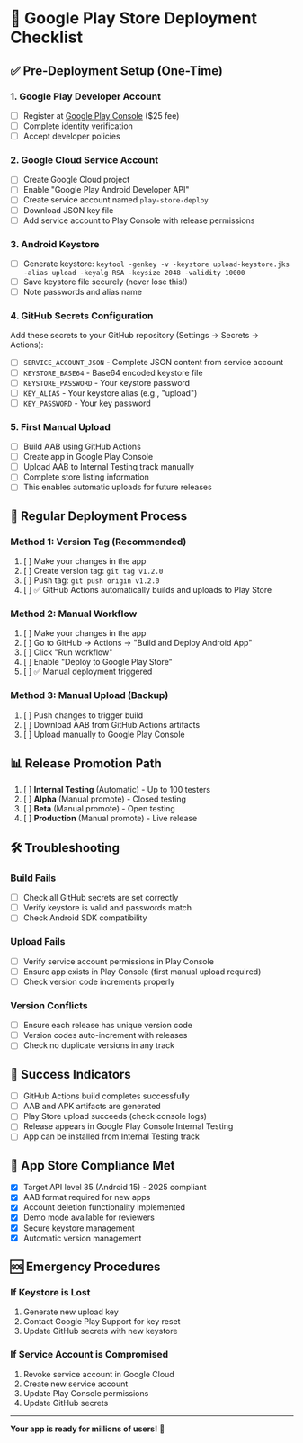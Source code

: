 # 🚀 Google Play Store Deployment Checklist

## ✅ Pre-Deployment Setup (One-Time)

### 1. Google Play Developer Account
- [ ] Register at [Google Play Console](https://play.google.com/console/) ($25 fee)
- [ ] Complete identity verification
- [ ] Accept developer policies

### 2. Google Cloud Service Account
- [ ] Create Google Cloud project
- [ ] Enable "Google Play Android Developer API"
- [ ] Create service account named `play-store-deploy`
- [ ] Download JSON key file
- [ ] Add service account to Play Console with release permissions

### 3. Android Keystore
- [ ] Generate keystore: `keytool -genkey -v -keystore upload-keystore.jks -alias upload -keyalg RSA -keysize 2048 -validity 10000`
- [ ] Save keystore file securely (never lose this!)
- [ ] Note passwords and alias name

### 4. GitHub Secrets Configuration
Add these secrets to your GitHub repository (Settings → Secrets → Actions):
- [ ] `SERVICE_ACCOUNT_JSON` - Complete JSON content from service account
- [ ] `KEYSTORE_BASE64` - Base64 encoded keystore file
- [ ] `KEYSTORE_PASSWORD` - Your keystore password
- [ ] `KEY_ALIAS` - Your keystore alias (e.g., "upload")
- [ ] `KEY_PASSWORD` - Your key password

### 5. First Manual Upload
- [ ] Build AAB using GitHub Actions
- [ ] Create app in Google Play Console
- [ ] Upload AAB to Internal Testing track manually
- [ ] Complete store listing information
- [ ] This enables automatic uploads for future releases

## 🔄 Regular Deployment Process

### Method 1: Version Tag (Recommended)
1. [ ] Make your changes in the app
2. [ ] Create version tag: `git tag v1.2.0`
3. [ ] Push tag: `git push origin v1.2.0`
4. [ ] ✅ GitHub Actions automatically builds and uploads to Play Store

### Method 2: Manual Workflow
1. [ ] Make your changes in the app
2. [ ] Go to GitHub → Actions → "Build and Deploy Android App"
3. [ ] Click "Run workflow"
4. [ ] Enable "Deploy to Google Play Store"
5. [ ] ✅ Manual deployment triggered

### Method 3: Manual Upload (Backup)
1. [ ] Push changes to trigger build
2. [ ] Download AAB from GitHub Actions artifacts
3. [ ] Upload manually to Google Play Console

## 📊 Release Promotion Path

1. [ ] **Internal Testing** (Automatic) - Up to 100 testers
2. [ ] **Alpha** (Manual promote) - Closed testing
3. [ ] **Beta** (Manual promote) - Open testing
4. [ ] **Production** (Manual promote) - Live release

## 🛠️ Troubleshooting

### Build Fails
- [ ] Check all GitHub secrets are set correctly
- [ ] Verify keystore is valid and passwords match
- [ ] Check Android SDK compatibility

### Upload Fails
- [ ] Verify service account permissions in Play Console
- [ ] Ensure app exists in Play Console (first manual upload required)
- [ ] Check version code increments properly

### Version Conflicts
- [ ] Ensure each release has unique version code
- [ ] Version codes auto-increment with releases
- [ ] Check no duplicate versions in any track

## 🎯 Success Indicators

- [ ] GitHub Actions build completes successfully
- [ ] AAB and APK artifacts are generated
- [ ] Play Store upload succeeds (check console logs)
- [ ] Release appears in Google Play Console Internal Testing
- [ ] App can be installed from Internal Testing track

## 📱 App Store Compliance Met

- [x] Target API level 35 (Android 15) - 2025 compliant
- [x] AAB format required for new apps
- [x] Account deletion functionality implemented
- [x] Demo mode available for reviewers
- [x] Secure keystore management
- [x] Automatic version management

## 🆘 Emergency Procedures

### If Keystore is Lost
1. Generate new upload key
2. Contact Google Play Support for key reset
3. Update GitHub secrets with new keystore

### If Service Account is Compromised
1. Revoke service account in Google Cloud
2. Create new service account
3. Update Play Console permissions
4. Update GitHub secrets

---

**Your app is ready for millions of users!** 🌟